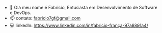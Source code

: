 - 👋 Olá meu nome é Fabricio, Entusiasta em Desenvolvimento de Software e DevOps.
- 📫 contato: fabricio7gf@gmail.com
- 💻 linkedIn: https://www.linkedin.com/in/fabricio-frança-97a8891a4/
